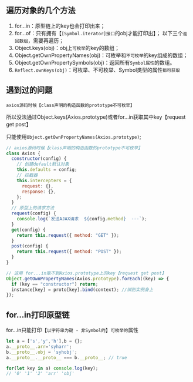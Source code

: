 ## 遍历对象的几个方法

1. for...in：原型链上的key也会打印出来；
2. for...of：只有拥有【`[Symbol.iterator]接口`的obj才能打印出】；
以下三个`返回数组`，需要再遍历；
3. Object.keys(obj)：obj上`可枚举`的key的数组；
4. Object.getOwnPropertyNames(obj)：可枚举和`不可枚举`的key组成的数组；
5. Object.getOwnPropertySymbols(obj)：返回所有`Symbol属性`的数组。
5. `Reflect.ownKeys(obj)`：可枚举、不可枚举、Symbol类型的属性`都可获取`

## 遇到过的问题

`axios源码时候【class声明的构造函数的prototype不可枚举】`

所以没法通过Object.keys(Axios.prototype)或者for...in获取其中key【request get post】

只能使用`Object.getOwnPropertyNames(Axios.prototype)`;

```js
// axios源码时候【class声明的构造函数的prototype不可枚举】
class Axios {
  constructor(config) {
    // 创建default默认对象
    this.defaults = config;
    // 拦截器
    this.intercepters = {
      request: {},
      response: {},
    };
  }
  // 原型上的请求方法
  request(config) {
    console.log(`发送AJAX请求  ${config.method}  ---`);
  }
  get(config) {
    return this.request({ method: "GET" });
  }
  post(config) {
    return this.request({ method: "POST" });
  }
}

// 这用 for...in取不到Axios.prototype上的key【request get post】
Object.getOwnPropertyNames(Axios.prototype).forEach((key) => {
  if (key == "constructor") return;
  instance[key] = proto[key].bind(context); //绑到实例身上
});
```

## for...in打印原型链

for...in只能打印【`以字符串为键 - 非Symbol的`】`可枚举的`属性

```js
let a = ['s','y','h'],b = {};
a.__proto__.arr='syharr';
b.__proto__.obj = 'syhobj';
a.__proto__.__proto__ === b.__proto__; // true

for(let key in a) console.log(key);
// '0' '1' '2' 'arr' 'obj'
```

